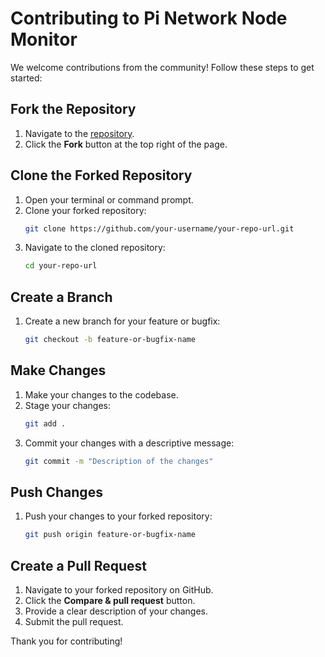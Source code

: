 # Contributing to Pi Network Node Monitor

We welcome contributions from the community! Follow these steps to get started:

## Fork the Repository
1. Navigate to the [repository](https://github.com/amul69906995/pi-node-auto.git).
2. Click the **Fork** button at the top right of the page.

## Clone the Forked Repository
1. Open your terminal or command prompt.
2. Clone your forked repository:
   ```sh
   git clone https://github.com/your-username/your-repo-url.git
   ```
3. Navigate to the cloned repository:
   ```sh
   cd your-repo-url
   ```

## Create a Branch
1. Create a new branch for your feature or bugfix:
   ```sh
   git checkout -b feature-or-bugfix-name
   ```

## Make Changes
1. Make your changes to the codebase.
2. Stage your changes:
   ```sh
   git add .
   ```
3. Commit your changes with a descriptive message:
   ```sh
   git commit -m "Description of the changes"
   ```

## Push Changes
1. Push your changes to your forked repository:
   ```sh
   git push origin feature-or-bugfix-name
   ```

## Create a Pull Request
1. Navigate to your forked repository on GitHub.
2. Click the **Compare & pull request** button.
3. Provide a clear description of your changes.
4. Submit the pull request.

Thank you for contributing!
